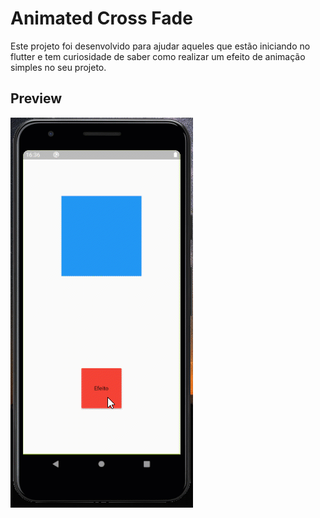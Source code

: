 # Animated Cross Fade

Este projeto foi desenvolvido para ajudar aqueles que estão iniciando no flutter e tem curiosidade de saber como realizar um efeito de animação simples no seu projeto.

## Preview
![](https://raw.githubusercontent.com/EvertonFi/AnimatedCrossFade-Flutter/master/img/1/1.gif)


